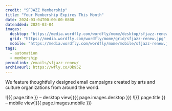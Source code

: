 ```yaml
---
credit: "SFJAZZ Membership"
title: "Your Membership Expires This Month"
date: 2024-03-04T00:00:00-0800
dateadded: 2024-03-04
images:
  desktop: "https://media.wordfly.com/wordfly/mome/desktop/sfjazz-renew.jpg"
  grid: "https://media.wordfly.com/wordfly/mome/grid/sfjazz-renew.jpg"
  mobile: "https://media.wordfly.com/wordfly/mome/mobile/sfjazz-renew.jpg"
tags:
  - automation
  - membership
permalink: /emails/sfjazz-renew/
archiveurl: https://wfly.co/Ok95Z
---
```

We feature thoughtfully designed email campaigns created by arts and culture organizations from around the world.

![{{ page.title }} – desktop view]({{ page.images.desktop }})
![{{ page.title }} – mobile view]({{ page.images.mobile }})
